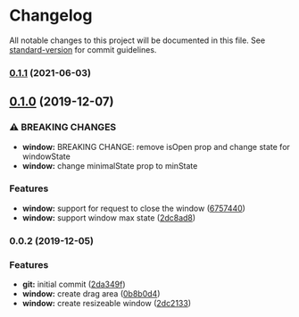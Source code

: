 # Changelog

All notable changes to this project will be documented in this file. See [standard-version](https://github.com/conventional-changelog/standard-version) for commit guidelines.

### [0.1.1](https://github.com/pixore/window/compare/v0.1.0...v0.1.1) (2021-06-03)

## [0.1.0](https://github.com/pixore/window/compare/v0.0.2...v0.1.0) (2019-12-07)


### ⚠ BREAKING CHANGES

* **window:** BREAKING CHANGE: remove isOpen prop and change state for windowState
* **window:** change minimalState prop to minState

### Features

* **window:** support for request to close the window ([6757440](https://github.com/pixore/window/commit/67574408bdd1484c072f98c7f8c539fd44aa226f))
* **window:** support window max state ([2dc8ad8](https://github.com/pixore/window/commit/2dc8ad8b98313feac47f7a868bc7fe6ae03c9450))

### 0.0.2 (2019-12-05)


### Features

* **git:** initial commit ([2da349f](https://github.com/pixore/window/commit/2da349fc58a4a695852aaa88292a5a547a78fcae))
* **window:** create drag area ([0b8b0d4](https://github.com/pixore/window/commit/0b8b0d4d8e2469d6ca699518222ce73756a1d20c))
* **window:** create resizeable window ([2dc2133](https://github.com/pixore/window/commit/2dc2133a14ffe7571409db45c1bc42d9aaea3ef7))
